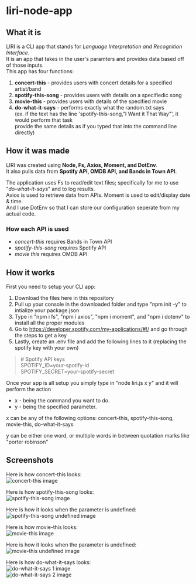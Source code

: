 # liri-node-app

## What it is
LIRI is a CLI app that stands for *Language Interpretation and Recognition Interface*.
<br>It is an app that takes in the user's paramters and provides data based off of those inputs. 
<br>This app has four functions: 
1. **concert-this** - provides users with concert details for a specified artist/band
2. **spotify-this-song** - provides users with details on a specifiedic song
3. **movie-this** - provides users with details of the specified movie
4. **do-what-it-says** - performs exactly what the random.txt says 
<br>(ex. if the text has the line 'spotify-this-song,"I Want it That Way"', it would perform that task 
<br>provide the same details as if you typed that into the command line directly)
## How it was made
LIRI was created using **Node, Fs, Axios, Moment, and DotEnv**. 
<br>It also pulls data from **Spotify API, OMDB API, and Bands in Town API**.

The application uses Fs to read/edit text files; specifically for me to use "*do-what-it-says*" and to log results.
<br>Axios is used to retrieve data from APIs. Moment is used to edit/display date & time.
<br>And I use DotEnv so that I can store our configuration seperate from my actual code.

### How each API is used
- *concert-this* requires Bands in Town API
- *spotify-this-song* requires Spotify API
- *movie this* requires OMDB API

## How it works
First you need to setup your CLI app:
1. Download the files here in this repository
2. Pull up your console in the downloaded folder and type "npm init -y" to intialize your package.json
3. Type in "npm i fs", "npm i axios", "npm i moment", and "npm i dotenv" to install all the proper modules
4. Go to https://developer.spotify.com/my-applications/#!/ and go through the steps to get a key
5. Lastly, create an .env file and add the following lines to it (replacing the spotify key with your own)
> \# Spotify API keys
<br>SPOTIFY_ID=your-spotify-id
<br>SPOTIFY_SECRET=your-spotify-secret

Once your app is all setup you simply type in "node liri.js x y" and it will perform the action
- x - being the command you want to do.
- y - being the specified parameter.

x can be any of the following options: concert-this, spotify-this-song, movie-this, do-what-it-says

y can be either one word, or multiple words in between quotation marks like "porter robinson"

## Screenshots
Here is how concert-this looks:
<br>![concert-this image](https://github.com/birnapwnsu/liri-node-app/blob/master/screenshots/concert-this-demo.JPG?raw=true)

Here is how spotify-this-song looks:
<br>![spotify-this-song image](https://github.com/birnapwnsu/liri-node-app/blob/master/screenshots/spotify-this-song-demo.JPG?raw=true)

Here is how it looks when the parameter is undefined:
<br>![spotify-this-song undefined image](https://github.com/birnapwnsu/liri-node-app/blob/master/screenshots/spotify-this-song-undefined-demo.JPG?raw=true)

Here is how movie-this looks:
<br>![movie-this image](https://github.com/birnapwnsu/liri-node-app/blob/master/screenshots/movie-this-demo.JPG?raw=true)

Here is how it looks when the parameter is undefined:
<br>![movie-this undefined image](https://github.com/birnapwnsu/liri-node-app/blob/master/screenshots/movie-this-undefined-demo.JPG?raw=true)

Here is how do-what-it-says looks: 
<br>![do-what-it-says 1 image](https://github.com/birnapwnsu/liri-node-app/blob/master/screenshots/do-what-it-says-demo1-2outof2.JPG?raw=true)
<br>![do-what-it-says 2 image](https://github.com/birnapwnsu/liri-node-app/blob/master/screenshots/do-what-it-says-demo1-1outof2.JPG?raw=true)
